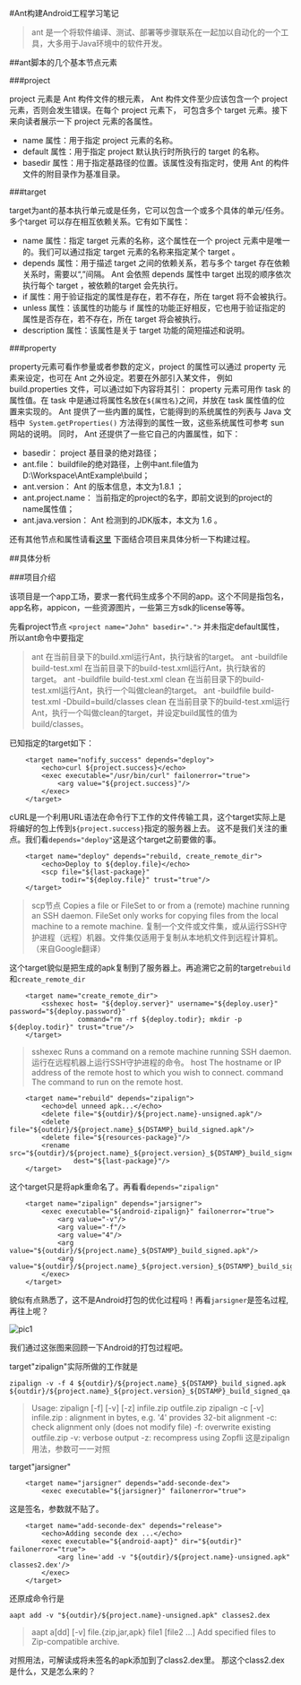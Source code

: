 #Ant构建Android工程学习笔记

>ant 是一个将软件编译、测试、部署等步骤联系在一起加以自动化的一个工具，大多用于Java环境中的软件开发。

##ant脚本的几个基本节点元素

###project

project 元素是 Ant 构件文件的根元素， Ant 构件文件至少应该包含一个 project 元素，否则会发生错误。在每个 project 元素下，
可包含多个 target 元素。接下来向读者展示一下 project 元素的各属性。

- name 属性：用于指定 project 元素的名称。 
- default 属性：用于指定 project 默认执行时所执行的 target 的名称。 
- basedir 属性：用于指定基路径的位置。该属性没有指定时，使用 Ant 的构件文件的附目录作为基准目录。

###target

target为ant的基本执行单元或是任务，它可以包含一个或多个具体的单元/任务。多个target 可以存在相互依赖关系。它有如下属性： 
- name 属性：指定 target 元素的名称，这个属性在一个 project 元素中是唯一的。我们可以通过指定 target 元素的名称来指定某个 target 。 
- depends 属性：用于描述 target 之间的依赖关系，若与多个 target 存在依赖关系时，需要以“,”间隔。 Ant 会依照 depends 属性中 target 出现的顺序依次执行每个 target ，被依赖的target 会先执行。 
- if 属性：用于验证指定的属性是存在，若不存在，所在 target 将不会被执行。 
- unless 属性：该属性的功能与 if 属性的功能正好相反，它也用于验证指定的属性是否存在，若不存在，所在 target 将会被执行。 
- description 属性：该属性是关于 target 功能的简短描述和说明。 

###property

property元素可看作参量或者参数的定义，project 的属性可以通过 property 元素来设定，也可在 Ant 之外设定。若要在外部引入某文件，
例如 build.properties 文件，可以通过如下内容将其引：
    <property file="build.properties"/> 
property 元素可用作 task 的属性值。在 task 中是通过将属性名放在```${属性名}```之间，并放在 task 属性值的位置来实现的。 
Ant 提供了一些内置的属性，它能得到的系统属性的列表与 Java 文档中``` System.getProperties()``` 方法得到的属性一致，这些系统属性可参考 sun 网站的说明。
同时， Ant 还提供了一些它自己的内置属性，如下： 

- basedir： project 基目录的绝对路径；   
- ant.file： buildfile的绝对路径，上例中ant.file值为D:\Workspace\AntExample\build； 
- ant.version： Ant 的版本信息，本文为1.8.1 ； 
- ant.project.name： 当前指定的project的名字，即前文说到的project的name属性值； 
- ant.java.version： Ant 检测到的JDK版本，本文为 1.6 。

还有其他节点和属性请看[这里](https://ant.apache.org/manual/)
下面结合项目来具体分析一下构建过程。

##具体分析

###项目介绍

该项目是一个app工场，要求一套代码生成多个不同的app。这个不同是指包名，app名称，appicon，一些资源图片，一些第三方sdk的license等等。

先看project节点
```<project name="John" basedir=".">```
并未指定default属性，所以ant命令中要指定

>ant 
在当前目录下的build.xml运行Ant，执行缺省的target。
ant -buildfile build-test.xml 
在当前目录下的build-test.xml运行Ant，执行缺省的target。
ant -buildfile build-test.xml clean 
在当前目录下的build-test.xml运行Ant，执行一个叫做clean的target。
ant -buildfile build-test.xml -Dbuild=build/classes clean 
在当前目录下的build-test.xml运行Ant，执行一个叫做clean的target，并设定build属性的值为build/classes。

已知指定的target如下：
```
    <target name="nofify_success" depends="deploy">
        <echo>curl ${project.success}</echo>
        <exec executable="/usr/bin/curl" failonerror="true">
            <arg value="${project.success}"/>
        </exec>
    </target>
```

cURL是一个利用URL语法在命令行下工作的文件传输工具，这个target实际上是将编好的包上传到```${project.success}```指定的服务器上去。
这不是我们关注的重点。我们看```depends="deploy"```这是这个target之前要做的事。

```
    <target name="deploy" depends="rebuild, create_remote_dir">
        <echo>Deploy to ${deploy.file}</echo>
        <scp file="${last-package}"
             todir="${deploy.file}" trust="true"/>
    </target>
```

>scp节点
Copies a file or FileSet to or from a (remote) machine running an SSH daemon. FileSet only works for copying files from the local machine to a remote machine.
复制一个文件或文件集，或从运行SSH守护进程（远程）机器。文件集仅适用于复制从本地机文件到远程计算机。（来自Google翻译）

这个target貌似是把生成的apk复制到了服务器上。再追溯它之前的target```rebuild```和```create_remote_dir```


```
    <target name="create_remote_dir">
        <sshexec host= "${deploy.server}" username="${deploy.user}" password="${deploy.password}"
                 command="rm -rf ${deploy.todir}; mkdir -p ${deploy.todir}" trust="true"/>
    </target>
```

>sshexec
Runs a command on a remote machine running SSH daemon.
运行在远程机器上运行SSH守护进程的命令。
host
The hostname or IP address of the remote host to which you wish to connect.
command
The command to run on the remote host.


```
    <target name="rebuild" depends="zipalign">
        <echo>del unneed apk...</echo>
        <delete file="${outdir}/${project.name}-unsigned.apk"/>
        <delete file="${outdir}/${project.name}_${DSTAMP}_build_signed.apk"/>
        <delete file="${resources-package}"/>
        <rename src="${outdir}/${project.name}_${project.version}_${DSTAMP}_build_signed_qa.apk"
                dest="${last-package}"/>
    </target>
```
这个target只是将apk重命名了。再看看```depends="zipalign"```

```
    <target name="zipalign" depends="jarsigner">
        <exec executable="${android-zipalign}" failonerror="true">
            <arg value="-v"/>
            <arg value="-f"/>
            <arg value="4"/>
            <arg value="${outdir}/${project.name}_${DSTAMP}_build_signed.apk"/>
            <arg value="${outdir}/${project.name}_${project.version}_${DSTAMP}_build_signed_qa.apk"/>
        </exec>
    </target>
```

貌似有点熟悉了，这不是Android打包的优化过程吗！再看```jarsigner```是签名过程,再往上呢？

![pic1](C:\Users\sks\Desktop\图片1.png)

我们通过这张图来回顾一下Android的打包过程吧。

target"zipalign"实际所做的工作就是
```
zipalign -v -f 4 ${outdir}/${project.name}_${DSTAMP}_build_signed.apk ${outdir}/${project.name}_${project.version}_${DSTAMP}_build_signed_qa.apk
```

>Usage: zipalign [-f] [-v] [-z] <align> infile.zip outfile.zip
 zipalign -c [-v] <align> infile.zip
  <align>: alignment in bytes, e.g. '4' provides 32-bit alignment
  -c: check alignment only (does not modify file)
  -f: overwrite existing outfile.zip
  -v: verbose output
  -z: recompress using Zopfli
这是zipalign用法，参数可一一对照

target"jarsigner"
```
    <target name="jarsigner" depends="add-seconde-dex">
        <exec executable="${jarsigner}" failonerror="true">
```
这是签名，参数就不贴了。

```
    <target name="add-seconde-dex" depends="release">
        <echo>Adding seconde dex ...</echo>
        <exec executable="${android-aapt}" dir="${outdir}" failonerror="true">
            <arg line='add -v "${outdir}/${project.name}-unsigned.apk" classes2.dex'/>
        </exec> 
    </target>
```
还原成命令行是
```
aapt add -v "${outdir}/${project.name}-unsigned.apk" classes2.dex
```

> aapt a[dd] [-v] file.{zip,jar,apk} file1 [file2 ...]
   Add specified files to Zip-compatible archive.
   
对照用法，可解读成将未签名的apk添加到了class2.dex里。
那这个class2.dex是什么，又是怎么来的？








